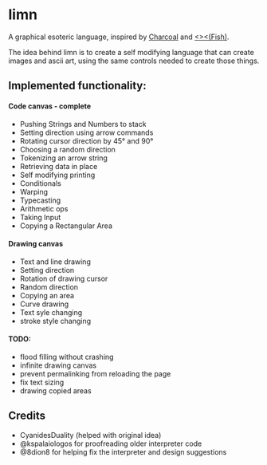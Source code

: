 # limn
A graphical esoteric language, inspired by [Charcoal](https://github.com/somebody1234/Charcoal) and [<><(Fish)](https://esolangs.org/wiki/Fish).

The idea behind limn is to create a self modifying language that can create images and ascii art, using the same controls needed to create those things.

## Implemented functionality:

#### Code canvas - complete
* Pushing Strings and Numbers to stack
* Setting direction using arrow commands
* Rotating cursor direction by 45&deg; and 90&deg;
* Choosing a random direction
* Tokenizing an arrow string
* Retrieving data in place
* Self modifying printing
* Conditionals
* Warping
* Typecasting
* Arithmetic ops
* Taking Input
* Copying a Rectangular Area


#### Drawing canvas
* Text and line drawing
* Setting direction
* Rotation of drawing cursor
* Random direction
* Copying an area
* Curve drawing
* Text syle changing
* stroke style changing

#### TODO: 
* flood filling without crashing 
* infinite drawing canvas
* prevent permalinking from reloading the page
* fix text sizing
* drawing copied areas

## Credits
 - CyanidesDuality (helped with original idea)
 - @kspalaiologos for proofreading older interpreter code
 - @8dion8 for helping fix the interpreter and design suggestions
